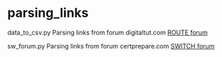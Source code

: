 # parsing_links
data_to_csv.py Parsing links from forum digitaltut.com <a href="https://www.digitaltut.com/share-your-route-v2-0-experience/">ROUTE forum</a><p>
sw_forum.py Parsing links from forum certprepare.com <a href="https://www.certprepare.com/share-your-switch-v2-0-experience/">SWITCH forum</a>

